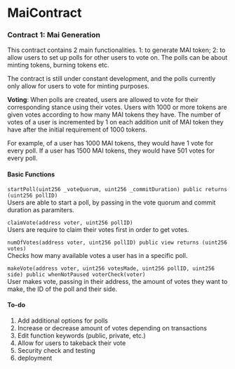 # MaiContract  
### Contract 1: Mai Generation  

This contract contains 2 main functionalities. 1: to generate MAI token; 2: to allow users to set up polls for other users to vote on. The polls can be about minting tokens, burning tokens etc.  

The contract is still under constant development, and the polls currently only allow for users to vote for minting purposes.  

**Voting**: When polls are created, users are allowed to vote for their corresponding stance using their votes. Users with 1000 or more tokens are given votes according to how many MAI tokens they have. The number of votes of a user is incremented by 1 on each addition unit of MAI token they have after the initial requirement of 1000 tokens.  

For example, of a user has 1000 MAI tokens, they would have 1 vote for every poll. If a user has 1500 MAI tokens, they would have 501 votes for every poll.  

#### Basic Functions  

`startPoll(uint256 _voteQuorum, uint256 _commitDuration) public returns (uint256 pollID)`  
Users are able to start a poll, by passing in the vote quorum and commit duration as paramiters.  

`claimVote(address voter, uint256 pollID)`  
Users are require to claim their votes first in order to get votes.  

`numOfVotes(address voter, uint256 pollID) public view returns (uint256 votes)`  
Checks how many available votes a user has in a specific poll.  

`makeVote(address voter, uint256 votesMade, uint256 pollID, uint256 side) public whenNotPaused voterCheck(voter)`   
User makes vote, passing in their address, the amount of votes they want to make, the ID of the poll and their side.  

#### To-do  

1. Add additional options for polls  
2. Increase or decrease amount of votes depending on transactions  
3. Edit function keywords (public, private, etc.)  
4. Allow for users to takeback their vote  
5. Security check and testing  
6. deployment  

